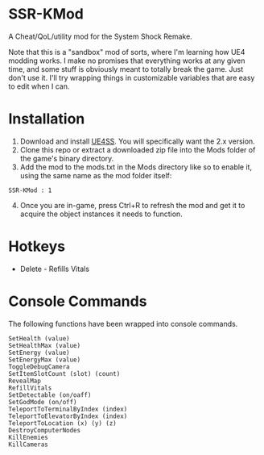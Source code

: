 
SSR-KMod
===
A Cheat/QoL/utility mod for the System Shock Remake.

Note that this is a "sandbox" mod of sorts, where I'm learning how UE4 modding works. I make no promises that everything works at any given time, and some stuff is obviously meant to totally break the game. Just don't use it. I'll try wrapping things in customizable variables that are easy to edit when I can.

Installation
===
1. Download and install [UE4SS](https://github.com/UE4SS-RE/RE-UE4SS). You will specifically want the 2.x version.
2. Clone this repo or extract a downloaded zip file into the Mods folder of the game's binary directory.
3. Add the mod to the mods.txt in the Mods directory like so to enable it, using the same name as the mod folder itself:
```
SSR-KMod : 1
```
4. Once you are in-game, press Ctrl+R to refresh the mod and get it to acquire the object instances it needs to function.

Hotkeys
===
* Delete - Refills Vitals

Console Commands
===
The following functions have been wrapped into console commands.

```
SetHealth (value)
SetHealthMax (value)
SetEnergy (value)
SetEnergyMax (value)
ToggleDebugCamera
SetItemSlotCount (slot) (count)
RevealMap
RefillVitals
SetDetectable (on/oaff)
SetGodMode (on/off)
TeleportToTerminalByIndex (index)
TeleportToElevatorByIndex (index)
TeleportToLocation (x) (y) (z)
DestroyComputerNodes
KillEnemies
KillCameras
```
